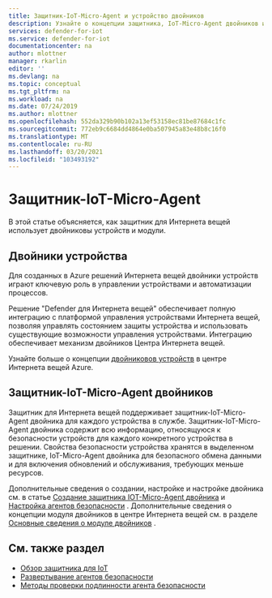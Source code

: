 ```yaml
---
title: Защитник-IoT-Micro-Agent и устройство двойников
description: Узнайте о концепции защитника, IoT-Micro-Agent двойников и о том, как они используются в защитнике для Интернета вещей.
services: defender-for-iot
ms.service: defender-for-iot
documentationcenter: na
author: mlottner
manager: rkarlin
editor: ''
ms.devlang: na
ms.topic: conceptual
ms.tgt_pltfrm: na
ms.workload: na
ms.date: 07/24/2019
ms.author: mlottner
ms.openlocfilehash: 552da329b90b102a13ef53158ec81be87684c1fc
ms.sourcegitcommit: 772eb9c6684dd4864e0ba507945a83e48b8c16f0
ms.translationtype: MT
ms.contentlocale: ru-RU
ms.lasthandoff: 03/20/2021
ms.locfileid: "103493192"
---
```

# <a name="defender-iot-micro-agent"></a>Защитник-IoT-Micro-Agent

В этой статье объясняется, как защитник для Интернета вещей использует двойниковы устройств и модули.

## <a name="device-twins"></a>Двойники устройства

Для созданных в Azure решений Интернета вещей двойники устройств играют ключевую роль в управлении устройствами и автоматизации процессов.

Решение "Defender для Интернета вещей" обеспечивает полную интеграцию с платформой управления устройствами Интернета вещей, позволяя управлять состоянием защиты устройства и использовать существующие возможности управления устройствами. Интеграцию обеспечивает механизм двойников Центра Интернета вещей.

Узнайте больше о концепции [двойниковов устройств](../iot-hub/iot-hub-devguide-device-twins.md) в центре Интернета вещей Azure.

## <a name="defender-iot-micro-agent-twins"></a>Защитник-IoT-Micro-Agent двойников

Защитник для Интернета вещей поддерживает защитник-IoT-Micro-Agent двойника для каждого устройства в службе.
Защитник-IoT-Micro-Agent двойника содержит всю информацию, относящуюся к безопасности устройств для каждого конкретного устройства в решении.
Свойства безопасности устройства хранятся в выделенном защитнике, IoT-Micro-Agent двойника для безопасного обмена данными и для включения обновлений и обслуживания, требующих меньше ресурсов.

Дополнительные сведения о создании, настройке и настройке двойника см. в статье [Создание защитника IOT-Micro-Agent двойника](quickstart-create-security-twin.md) и [Настройка агентов безопасности](how-to-agent-configuration.md) . Дополнительные сведения о концепции модуля двойников в центре Интернета вещей см. в разделе [Основные сведения о модуле двойников](../iot-hub/iot-hub-devguide-module-twins.md) .

## <a name="see-also"></a>См. также раздел

- [Обзор защитника для IoT](overview.md)
- [Развертывание агентов безопасности](how-to-deploy-agent.md)
- [Методы проверки подлинности агента безопасности](concept-security-agent-authentication-methods.md)